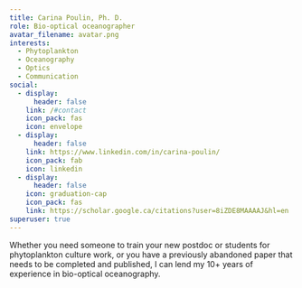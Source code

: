 ```yaml
---
title: Carina Poulin, Ph. D.
role: Bio-optical oceanographer
avatar_filename: avatar.png
interests:
  - Phytoplankton
  - Oceanography
  - Optics
  - Communication
social:
  - display:
      header: false
    link: /#contact
    icon_pack: fas
    icon: envelope
  - display:
      header: false
    link: https://www.linkedin.com/in/carina-poulin/
    icon_pack: fab
    icon: linkedin
  - display:
      header: false
    icon: graduation-cap
    icon_pack: fas
    link: https://scholar.google.ca/citations?user=8iZDE8MAAAAJ&hl=en
superuser: true
---
```

Whether you need someone to train your new postdoc or students for phytoplankton culture work, or you have a previously abandoned paper that needs to be completed and published, I can lend my 10+ years of experience in bio-optical oceanography.